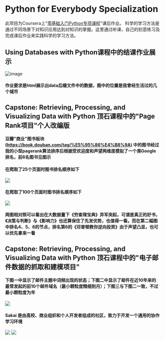# Python for Everybody Specialization

此项目为Coursera上"<a href="https://www.coursera.org/specializations/python">零基础入门Python专项课程</a>"课后作业。
科学的学习方法是通过不同场景下对知识应用达到对知识的掌握。这里通过听课，自己的刻意练习及完成课后作业来实践科学的学习方法。


## Using Databases with Python课程中的结课作业展示

![image](https://raw.githubusercontent.com/ColinTing/Python-for-Everybody-Specialization/master/ex_16_geo/img/myLocationHtmlScreenshot.png)

#### 作业要求是html展示出data后缀文件中的数据，图中的位置是我曾经生活过的几个城市

## Capstone: Retrieving, Processing, and Visualizing Data with Python 顶石课程中的"Page Rank项目"个人改编版

#### 豆瓣"商业"图书板块(https://book.douban.com/tag/%E5%95%86%E4%B8%9A) 中的图书经过我的小型pagerank算法排序后根据受欢迎度和声望两维度模拟了一个类Google排名，前6名图书见图示


#### 在爬取了25个页面时图书排名顺序如下

<img src="https://raw.githubusercontent.com/ColinTing/Python-for-Everybody-Specialization/master/pagerank/douban/doubanBookPageRank.jpg">

#### 在爬取了100个页面时图书排名顺序如下

<img src="https://raw.githubusercontent.com/ColinTing/Python-for-Everybody-Specialization/master/pagerank/douban/doubanBookPageRank100.jpg">

#### 两图相对照可以看出在大数据量下《穷查理宝典》异军突起，可谓是真正的好书，《决策与判断》与《影响力》也还算保住了先发优势，也值得一看。而在第二幅图中排名4、5、6的节点，排名第6的《邓普顿教你逆向投资》由于声望凸显，也可以优先拿来一看

## Capstone: Retrieving, Processing, and Visualizing Data with Python 顶石课程中的"电子邮件数据的抓取和建模项目"

#### 下图一中显示了邮件主题中词频出现的状态；下图二中显示了邮件在近10年来的最常发起的前10个邮件域名（最小颗粒度精细到月）；下图三与下图二一致，不过最小颗粒度为年

<img src="raw.githubusercontent.com/ColinTing/Python-for-Everybody-Specialization/master/gmane/gmane_gword.png">

#### Sakai 是由高校、商业组织和个人开发者组成的社区，致力于开发一个通用的协作学习环境

<img src="https://raw.githubusercontent.com/ColinTing/Python-for-Everybody-Specialization/master/gmane/gmane_gline_month.png">

<img src="https://raw.githubusercontent.com/ColinTing/Python-for-Everybody-Specialization/master/gmane/gmane_gline_year.png">


